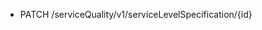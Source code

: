 <!--
    ATTENTION: This file was generated via gradle!
               Do NOT manually edit this file! Any such changes will be overwritten!
-->

* PATCH /serviceQuality/v1/serviceLevelSpecification/{id}

